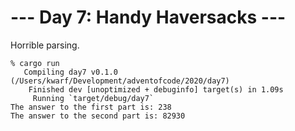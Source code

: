 # --- Day 7: Handy Haversacks ---

Horrible parsing.

```
% cargo run
   Compiling day7 v0.1.0 (/Users/kwarf/Development/adventofcode/2020/day7)
    Finished dev [unoptimized + debuginfo] target(s) in 1.09s
     Running `target/debug/day7`
The answer to the first part is: 238
The answer to the second part is: 82930
```
